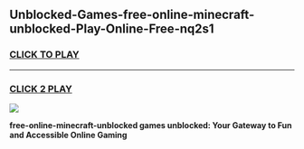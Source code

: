 
## Unblocked-Games-free-online-minecraft-unblocked-Play-Online-Free-nq2s1
<h3>
<a href="https://premium76.site?title=free-online-minecraft-unblocked&ref=26A">CLICK TO PLAY</a></h3>
<hr>

<h3>
<a href="https://premium76.site?title=free-online-minecraft-unblocked&ref=26A">CLICK 2 PLAY</a>
  
</h3>

<a href="https://premium76.site?title=free-online-minecraft-unblocked&ref=26A"><img src="https://clearcache.store/games.png"></a>


**free-online-minecraft-unblocked games unblocked: Your Gateway to Fun and Accessible Online Gaming**
